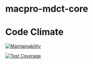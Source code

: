 # macpro-mdct-core


# Code Climate
[![Maintainability](https://api.codeclimate.com/v1/badges/3dd8c47fb161adc36946/maintainability)](https://codeclimate.com/repos/64f79f2cb94c0076558d5147/maintainability)

[![Test Coverage](https://api.codeclimate.com/v1/badges/3dd8c47fb161adc36946/test_coverage)](https://codeclimate.com/repos/64f79f2cb94c0076558d5147/test_coverage)